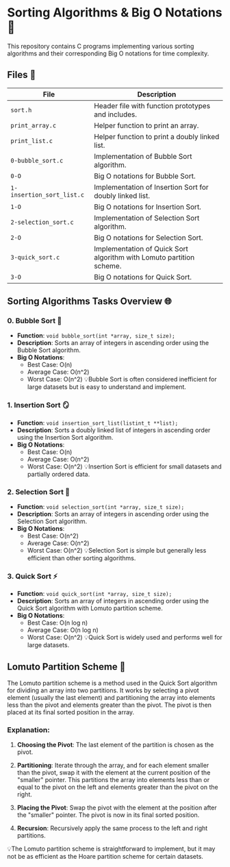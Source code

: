 # Sorting Algorithms & Big O Notations 🚀

This repository contains C programs implementing various sorting algorithms and their corresponding Big O notations for time complexity.

## Files 📂

| File                  | Description                                             |
|-----------------------|---------------------------------------------------------|
| `sort.h`              | Header file with function prototypes and includes.      |
| `print_array.c`       | Helper function to print an array.                      |
| `print_list.c`        | Helper function to print a doubly linked list.          |
| `0-bubble_sort.c`     | Implementation of Bubble Sort algorithm.                |
| `0-O`                 | Big O notations for Bubble Sort.                        |
| `1-insertion_sort_list.c` | Implementation of Insertion Sort for doubly linked list. |
| `1-O`                 | Big O notations for Insertion Sort.                     |
| `2-selection_sort.c`  | Implementation of Selection Sort algorithm.             |
| `2-O`                 | Big O notations for Selection Sort.                    |
| `3-quick_sort.c`      | Implementation of Quick Sort algorithm with Lomuto partition scheme. |
| `3-O`                 | Big O notations for Quick Sort.                         |


## Sorting Algorithms Tasks Overview 🌐

### 0. Bubble Sort 🛁

- **Function**: `void bubble_sort(int *array, size_t size);`
- **Description**: Sorts an array of integers in ascending order using the Bubble Sort algorithm.
- **Big O Notations**:
  - Best Case: O(n)
  - Average Case: O(n^2)
  - Worst Case: O(n^2)
💡Bubble Sort is often considered inefficient for large datasets but is easy to understand and implement.

### 1. Insertion Sort 🪞

- **Function**: `void insertion_sort_list(listint_t **list);`
- **Description**: Sorts a doubly linked list of integers in ascending order using the Insertion Sort algorithm.
- **Big O Notations**:
  - Best Case: O(n)
  - Average Case: O(n^2)
  - Worst Case: O(n^2)
💡Insertion Sort is efficient for small datasets and partially ordered data.

### 2. Selection Sort 🎯

- **Function**: `void selection_sort(int *array, size_t size);`
- **Description**: Sorts an array of integers in ascending order using the Selection Sort algorithm.
- **Big O Notations**:
  - Best Case: O(n^2)
  - Average Case: O(n^2)
  - Worst Case: O(n^2)
💡Selection Sort is simple but generally less efficient than other sorting algorithms.

### 3. Quick Sort ⚡

- **Function**: `void quick_sort(int *array, size_t size);`
- **Description**: Sorts an array of integers in ascending order using the Quick Sort algorithm with Lomuto partition scheme.
- **Big O Notations**:
  - Best Case: O(n log n)
  - Average Case: O(n log n)
  - Worst Case: O(n^2)
💡Quick Sort is widely used and performs well for large datasets.

## Lomuto Partition Scheme 🧩

The Lomuto partition scheme is a method used in the Quick Sort algorithm for dividing an array into two partitions. It works by selecting a pivot element (usually the last element) and partitioning the array into elements less than the pivot and elements greater than the pivot. The pivot is then placed at its final sorted position in the array.

### Explanation:

1. **Choosing the Pivot**: The last element of the partition is chosen as the pivot.

2. **Partitioning**: Iterate through the array, and for each element smaller than the pivot, swap it with the element at the current position of the "smaller" pointer. This partitions the array into elements less than or equal to the pivot on the left and elements greater than the pivot on the right.

3. **Placing the Pivot**: Swap the pivot with the element at the position after the "smaller" pointer. The pivot is now in its final sorted position.

4. **Recursion**: Recursively apply the same process to the left and right partitions.

💡The Lomuto partition scheme is straightforward to implement, but it may not be as efficient as the Hoare partition scheme for certain datasets.

